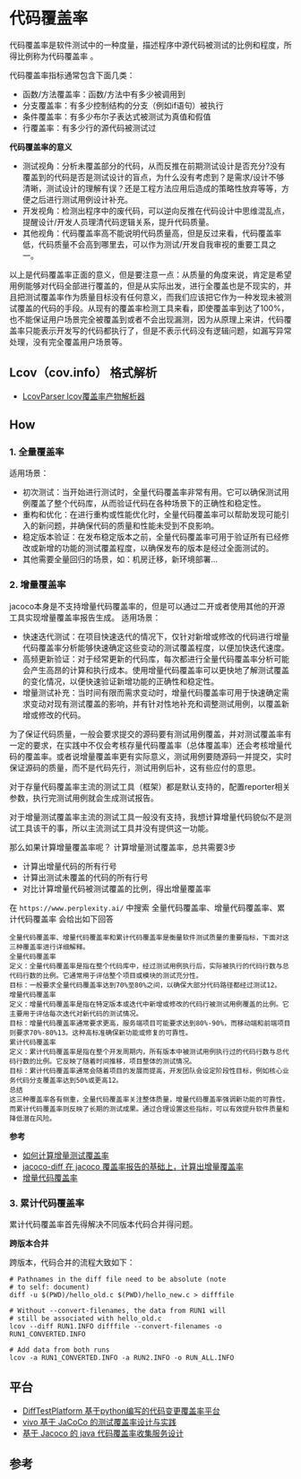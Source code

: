 # 代码覆盖率

代码覆盖率是软件测试中的一种度量，描述程序中源代码被测试的比例和程度，所得比例称为代码覆盖率 。

代码覆盖率指标通常包含下面几类：

- 函数/方法覆盖率：函数/方法中有多少被调用到
- 分支覆盖率：有多少控制结构的分支（例如if语句）被执行
- 条件覆盖率：有多少布尔子表达式被测试为真值和假值
- 行覆盖率：有多少行的源代码被测试过


**代码覆盖率的意义**

- 测试视角：分析未覆盖部分的代码，从而反推在前期测试设计是否充分?没有覆盖到的代码是否是测试设计的盲点，为什么没有考虑到？是需求/设计不够清晰，测试设计的理解有误？还是工程方法应用后造成的策略性放弃等等，方便之后进行测试用例设计补充。
- 开发视角：检测出程序中的废代码，可以逆向反推在代码设计中思维混乱点，提醒设计/开发人员理清代码逻辑关系，提升代码质量。
- 其他视角：代码覆盖率高不能说明代码质量高，但是反过来看，代码覆盖率低，代码质量不会高到哪里去，可以作为测试/开发自我审视的重要工具之一。

以上是代码覆盖率正面的意义，但是要注意一点：从质量的角度来说，肯定是希望用例能够对代码全部进行覆盖的，但是从实际出发，进行全覆盖也是不现实的，并且把测试覆盖率作为质量目标没有任何意义，而我们应该把它作为一种发现未被测试覆盖的代码的手段。从现有的覆盖率检测工具来看，即使覆盖率到达了100%，也不能保证用户场景完全被覆盖到或者不会出现漏测，因为从原理上来讲，代码覆盖率只能表示开发写的代码都执行了，但是不表示代码没有逻辑问题，如漏写异常处理，没有完全覆盖用户场景等。

## Lcov（cov.info） 格式解析

- [LcovParser lcov覆盖率产物解析器](https://github.com/gbfansheng/LcovParser)

## How
### 1. 全量覆盖率

适用场景：

- 初次测试：当开始进行测试时，全量代码覆盖率非常有用。它可以确保测试用例覆盖了整个代码库，从而验证代码在各种场景下的正确性和稳定性。
- 重构和优化：在进行重构或性能优化时，全量代码覆盖率可以帮助发现可能引入的新问题，并确保代码的质量和性能未受到不良影响。
- 稳定版本验证：在发布稳定版本之前，全量代码覆盖率可用于验证所有已经修改或新增的功能的测试覆盖程度，以确保发布的版本是经过全面测试的。
- 其他需要全量回归的场景，如：机房迁移，新环境部署...
  
### 2. 增量覆盖率

jacoco本身是不支持增量代码覆盖率的，但是可以通过二开或者使用其他的开源工具实现增量覆盖率报告生成。 适用场景：

- 快速迭代测试：在项目快速迭代的情况下，仅针对新增或修改的代码进行增量代码覆盖率分析能够快速确定这些变动的测试覆盖程度，以便加快迭代速度。
- 高频更新验证：对于经常更新的代码库，每次都进行全量代码覆盖率分析可能会产生高昂的计算和执行成本。使用增量代码覆盖率可以更快地了解测试覆盖的变化情况，以便快速验证新增功能的正确性和稳定性。
- 增量测试补充：当时间有限而需求变动时，增量代码覆盖率可用于快速确定需求变动对现有测试覆盖的影响，并有针对性地补充和调整测试用例，以覆盖新增或修改的代码。

为了保证代码质量，一般会要求提交的源码要有测试用例覆盖，并对测试覆盖率有一定的要求，在实践中不仅会考核存量代码覆盖率（总体覆盖率）还会考核增量代码的覆盖率。或者说增量覆盖率更有实际意义，测试用例要随源码一并提交，实时保证源码的质量，而不是代码先行，测试用例后补，这有些应付的意思。

对于存量代码覆盖率主流的测试工具（框架）都是默认支持的，配置reporter相关参数，执行完测试用例就会生成测试报告。

对于增量测试覆盖率主流的测试工具一般没有支持，我想计算增量代码貌似不是测试工具该干的事，所以主流测试工具并没有提供这一功能。

那么如果计算增量覆盖率呢？
计算增量测试覆盖率，总共需要3步

- 计算出增量代码的所有行号
- 计算出测试未覆盖的代码的所有行号
- 对比计算增量代码被测试覆盖的比例，得出增量覆盖率


在 `https://www.perplexity.ai/` 中搜索 全量代码覆盖率、增量代码覆盖率、累计代码覆盖率 会给出如下回答

```
全量代码覆盖率、增量代码覆盖率和累计代码覆盖率是衡量软件测试质量的重要指标，下面对这三种覆盖率进行详细解释。
全量代码覆盖率
定义：全量代码覆盖率是指在整个代码库中，经过测试用例执行后，实际被执行的代码行数与总代码行数的比例。它通常用于评估整个项目或模块的测试充分性。
目标：一般要求全量代码覆盖率达到70%至80%之间，以确保大部分代码路径都经过测试12。
增量代码覆盖率
定义：增量代码覆盖率是指在特定版本或迭代中新增或修改的代码行被测试用例覆盖的比例。它主要用于评估每次迭代对新代码的测试情况。
目标：增量代码覆盖率通常要求更高，服务端项目可能要求达到80%-90%，而移动端和前端项目则要求70%-80%13。这种高标准确保新功能或修复的可靠性。
累计代码覆盖率
定义：累计代码覆盖率是指在整个开发周期内，所有版本中被测试用例执行过的代码行数与总代码行数的比例。它反映了随着时间推移，项目整体的测试情况。
目标：累计代码覆盖率通常会随着项目的发展而提高，开发团队会设定阶段性目标，例如核心业务代码分支覆盖率达到50%或更高12。
总结
这三种覆盖率各有侧重，全量代码覆盖率关注整体质量，增量代码覆盖率强调新功能的可靠性，而累计代码覆盖率则反映了长期的测试成果。通过合理设置这些指标，可以有效提升软件质量和降低潜在风险。
```

**参考**

- [如何计算增量测试覆盖率](https://juejin.cn/post/6850418111573655565)
- [jacoco-diff 在 jacoco 覆盖率报告的基础上，计算出增量覆盖率](https://github.com/raoweijian/jacoco-diff)
- [增量代码覆盖率](https://github.com/erduoniba/hdcoverage/blob/master/Coverage_Gather.md)

### 3. 累计代码覆盖率 

累计代码覆盖率首先得解决不同版本代码合并得问题。

**跨版本合并**

跨版本，代码合并的流程大致如下：

```
# Pathnames in the diff file need to be absolute (note
# to self: document)
diff -u $(PWD)/hello_old.c $(PWD)/hello_new.c > difffile

# Without --convert-filenames, the data from RUN1 will
# still be associated with hello_old.c
lcov --diff RUN1.INFO difffile --convert-filenames -o RUN1_CONVERTED.INFO

# Add data from both runs
lcov -a RUN1_CONVERTED.INFO -a RUN2.INFO -o RUN_ALL.INFO
```


## 平台

- [DiffTestPlatform 基于python编写的代码变更覆盖率平台](https://github.com/hzlifeng1/DiffTestPlatform)
- [vivo 基于 JaCoCo 的测试覆盖率设计与实践](https://www.cnblogs.com/vivotech/p/16627491.html)
- [基于 Jacoco 的 java 代码覆盖率收集服务设计](https://geeknote.net/wick/posts/2577)
  
## 参考

